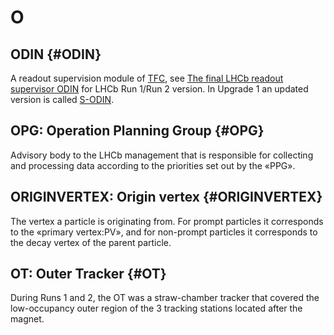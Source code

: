 # O

## ODIN {#ODIN}

A readout supervision module of [TFC](#TFC), see [The final LHCb readout supervisor ODIN](https://cds.cern.ch/record/619217/files/p371.pdf) for LHCb Run 1/Run 2 version.
In Upgrade 1 an updated version is called [S-ODIN](#S_ODIN).

## OPG: Operation Planning Group {#OPG}

Advisory body to the LHCb management that is responsible for collecting and processing data according to the priorities set out by the «PPG».

## ORIGINVERTEX: Origin vertex {#ORIGINVERTEX}
The vertex a particle is originating from. For prompt particles it corresponds to the «primary vertex:PV», and for non-prompt particles it corresponds to the decay vertex of the parent particle. 

## OT: Outer Tracker {#OT}

During Runs 1 and 2, the OT was a straw-chamber tracker that covered the low-occupancy outer region of the 3 tracking stations located after the magnet.
